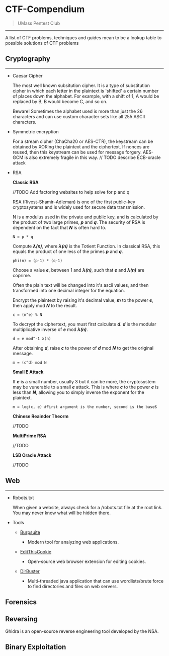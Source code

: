# CTF-Compendium

> UMass Pentest Club

---

A list of CTF problems, techniques and guides mean to be a lookup table to possible solutions of CTF problems

## **Cryptography**

---

* Caesar Cipher

	The most well known subsitution cipher. It is a type of substitution cipher in which each letter in the plaintext is 'shifted' a certain number of places down the alphabet. For example, with a shift of 1, A would be replaced by B, B would become C, and so on.

	Beware! Sometimes the alphabet used is more than just the 26 characters and can use custom character sets like all 255 ASCII characters.
	
* Symmetric encryption

	For a stream cipher (ChaCha20 or AES-CTR), the keystream can be obtained by XORing the plaintext and the ciphertext. If nonces are reused, then this keystream can be used for message forgery. AES-GCM is also extremely fragile in this way.
	// TODO describe ECB-oracle attack

* RSA
	
	**Classic RSA**

	//TODO Add factoring websites to help solve for p and q

	RSA (Rivest–Shamir–Adleman) is one of the first public-key cryptosystems and is widely used for secure data transmission.

	N is a modulus used in the private and public key, and is calculated by the product of two large primes, _**p**_ and _**q**_. The security of RSA is dependent on the fact that _**N**_ is often hard to.

	```
	N = p * q
	```

	Compute _**λ(n)**_, where _**λ(n)**_ is the Totient Function. In classical RSA, this equals the product of one less of the primes _**p**_ and _**q**_.

	```
	phi(n) = (p-1) * (q-1)
	```

	Choose a value _**e**_, between 1 and _**λ(n)**_, such that _**e**_ and _**λ(n)**_ are coprime.

	Often the plain text will be changed into it's ascii values, and then transformed into one decimal integer for the equation.

	Encrypt the plaintext by raising it's decimal value, _**m**_ to the power _**e**_, then apply mod _**N**_ to the result.

	```
	c = (m^e) % N
	```

	To decrypt the ciphertext, you must first calculate _**d**_. _**d**_ is the modular multiplicative inverse of _**e**_ mod _**λ(n)**_.

	```
	d = e mod^-1 λ(n)
	```

	After obtaining _**d**_, raise _**c**_ to the power of _**d**_ mod _**N**_ to get the original message.

	```
	m = (c^d) mod N
	```

	**Small E Attack**

	If _**e**_ is a small number, usually 3 but it can be more, the cryptosystem may be vunerable to a small _**e**_ attack. This is where _**c**_ to the power _**e**_ is less than _**N**_, allowing you to simply inverse the exponent for the plaintext.

	```
	m = log(c, e) #First argument is the number, second is the baseß
	```

	**Chinese Reainder Theorm**

	//TODO

	**MultiPrime RSA**

	//TODO

	**LSB Oracle Attack**

	//TODO

## **Web**

---

* Robots.txt 
	
	When given a website, always check for a /robots.txt file at the root link. You may never know what will be hidden there.

* Tools

    * [Burpsuite](https://portswigger.net/burp)

        - Modern tool for analyzing web applications.

    * [EditThisCookie](http://www.editthiscookie.com/)

        - Open-source web browser extension for editing cookies.

    * [DirBuster](https://tools.kali.org/web-applications/dirbuster)

        - Multi-threaded java application that can use wordlists/brute force to find directories and files on web servers.


## Forensics


## Reversing

Ghidra is an open-source reverse engineering tool developed by the NSA.

## Binary Exploitation


